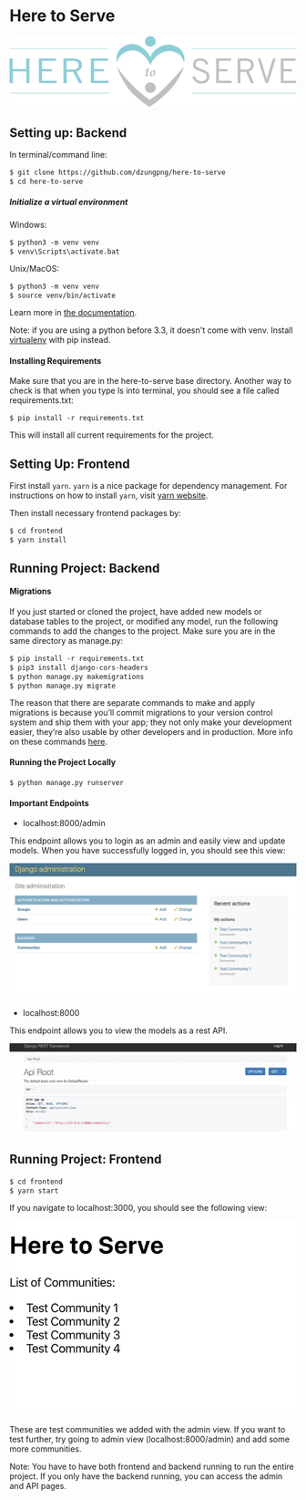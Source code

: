 # Here to Serve

![](images/logo-h2s.svg)

## Setting up: Backend

In terminal/command line:

```
$ git clone https://github.com/dzungpng/here-to-serve
$ cd here-to-serve
```

##### Initialize a virtual environment

Windows:

```
$ python3 -m venv venv
$ venv\Scripts\activate.bat
```

Unix/MacOS:

```
$ python3 -m venv venv
$ source venv/bin/activate
```

Learn more in [the documentation](https://docs.python.org/3/library/venv.html#creating-virtual-environments).

Note: if you are using a python before 3.3, it doesn't come with venv. Install [virtualenv](https://docs.python-guide.org/dev/virtualenvs/#lower-level-virtualenv) with pip instead.

#### Installing Requirements

Make sure that you are in the here-to-serve base directory. Another way to check is that
when you type ls into terminal, you should see a file called requirements.txt:

```
$ pip install -r requirements.txt
```

This will install all current requirements for the project.

## Setting Up: Frontend
First install ```yarn```. ```yarn``` is a nice package for dependency management. For instructions
on how to install ```yarn```, visit [yarn website](https://classic.yarnpkg.com/en/docs/install).

Then install necessary frontend packages by:

```
$ cd frontend
$ yarn install
```

## Running Project: Backend

#### Migrations

If you just started or cloned the project, have added new models or database tables to the project, or modified any model,
run the following commands to add the changes to the project. Make sure you are in
the same directory as manage.py:

```
$ pip install -r requirements.txt
$ pip3 install django-cors-headers
$ python manage.py makemigrations
$ python manage.py migrate
```

The reason that there are separate commands to make and apply migrations is because you’ll commit migrations to your version control system and ship them with your app; they not only make your development easier, they’re also usable by other developers and in production.
More info on these commands [here](https://docs.djangoproject.com/en/3.0/ref/django-admin/#django-admin-makemigrations).

#### Running the Project Locally

```
$ python manage.py runserver
```

#### Important Endpoints

- localhost:8000/admin <br />

This endpoint allows you to login as an admin and easily view and update models.
When you have successfully logged in, you should see this view:

![](images/admin-view.png)

- localhost:8000 <br />

This endpoint allows you to view the models as a rest API.

![](images/rest-view.png)

## Running Project: Frontend

```
$ cd frontend
$ yarn start
```

If you navigate to localhost:3000, you should see the following view:

![](images/frontend-view.png)

These are test communities we added with the admin view. If you want to test further, 
try going to admin view (localhost:8000/admin) and add some more communities.

Note: You have to have both frontend and backend running to run the entire project. 
If you only have the backend running, you can access the admin and API pages. 
